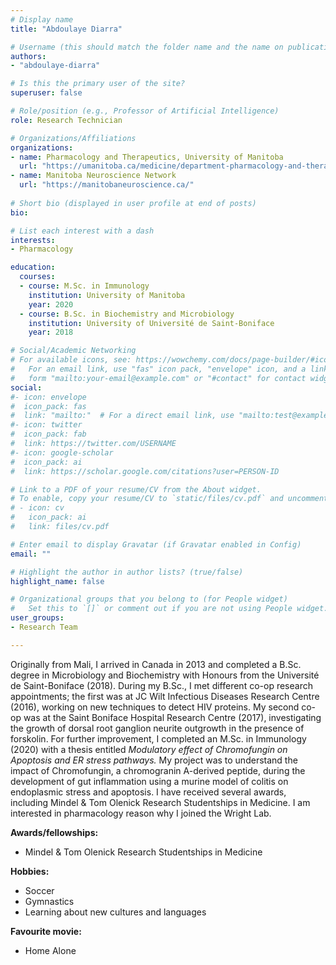 ```yaml
---
# Display name
title: "Abdoulaye Diarra"

# Username (this should match the folder name and the name on publications)
authors:
- "abdoulaye-diarra"

# Is this the primary user of the site?
superuser: false

# Role/position (e.g., Professor of Artificial Intelligence)
role: Research Technician

# Organizations/Affiliations
organizations:
- name: Pharmacology and Therapeutics, University of Manitoba
  url: "https://umanitoba.ca/medicine/department-pharmacology-and-therapeutics"
- name: Manitoba Neuroscience Network
  url: "https://manitobaneuroscience.ca/"
  
# Short bio (displayed in user profile at end of posts)
bio: 

# List each interest with a dash
interests:
- Pharmacology

education:
  courses:
  - course: M.Sc. in Immunology
    institution: University of Manitoba
    year: 2020
  - course: B.Sc. in Biochemistry and Microbiology
    institution: University of Université de Saint-Boniface
    year: 2018

# Social/Academic Networking
# For available icons, see: https://wowchemy.com/docs/page-builder/#icons
#   For an email link, use "fas" icon pack, "envelope" icon, and a link in the
#   form "mailto:your-email@example.com" or "#contact" for contact widget.
social:
#- icon: envelope
#  icon_pack: fas
#  link: "mailto:"  # For a direct email link, use "mailto:test@example.org".
#- icon: twitter
#  icon_pack: fab
#  link: https://twitter.com/USERNAME
#- icon: google-scholar
#  icon_pack: ai
#  link: https://scholar.google.com/citations?user=PERSON-ID

# Link to a PDF of your resume/CV from the About widget.
# To enable, copy your resume/CV to `static/files/cv.pdf` and uncomment the lines below.
# - icon: cv
#   icon_pack: ai
#   link: files/cv.pdf

# Enter email to display Gravatar (if Gravatar enabled in Config)
email: ""

# Highlight the author in author lists? (true/false)
highlight_name: false

# Organizational groups that you belong to (for People widget)
#   Set this to `[]` or comment out if you are not using People widget.
user_groups:
- Research Team

---
```

Originally from Mali, I arrived in Canada in 2013 and completed a B.Sc. degree in Microbiology and Biochemistry with Honours from the Université de Saint-Boniface (2018). During my B.Sc., I met different co-op research appointments; the first was at JC Wilt Infectious Diseases Research Centre (2016), working on new techniques to detect HIV proteins. My second co-op was at the Saint Boniface Hospital Research Centre (2017), investigating the growth of dorsal root ganglion neurite outgrowth in the presence of forskolin. For further improvement, I completed an M.Sc. in Immunology (2020) with a thesis entitled *Modulatory effect of Chromofungin on Apoptosis and ER stress pathways.* My project was to understand the impact of Chromofungin, a chromogranin A-derived peptide, during the development of gut inflammation using a murine model of colitis on endoplasmic stress and apoptosis. I have received several awards, including Mindel & Tom Olenick Research Studentships in Medicine. I am interested in pharmacology reason why I joined the Wright Lab.

**Awards/fellowships:** 
- Mindel & Tom Olenick Research Studentships in Medicine

**Hobbies:** 
- Soccer 
- Gymnastics 
- Learning about new cultures and languages

**Favourite movie:**
- Home Alone
